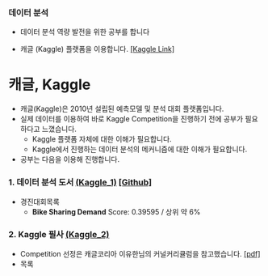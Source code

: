 ### 데이터 분석

- 데이터 분석 역량 발전을 위한 공부를 합니다

- 캐글 (Kaggle) 플랫폼을 이용합니다. [[Kaggle Link]](https://www.kaggle.com/)

# 캐글, Kaggle

- 캐글(Kaggle)은 2010년 설립된 예측모델 및 분석 대회 플랫폼입니다.
- 실제 데이터를 이용하여 바로 Kaggle Competition을 진행하기 전에 공부가 필요하다고 느꼈습니다.
  - Kaggle 플랫폼 자체에 대한 이해가 필요합니다.
  - Kaggle에서 진행하는 데이터 분석의 메커니즘에 대한 이해가 필요합니다.
- 공부는 다음을 이용해 진행합니다.


### 1. 데이터 분석 도서 [(Kaggle_1)](https://github.com/park4264/Study-with-Kaggle/tree/main/Kaggle_1) [[Github]](https://github.com/BaekKyunShin/musthave_mldl_problem_solving_strategy)
- 경진대회목록
  - **Bike Sharing Demand** Score: 0.39595 / 상위 약 6%

### 2. Kaggle 필사 [(Kaggle_2)](https://github.com/park4264/Study-with-Kaggle/tree/main/Kaggle_2)
- Competition 선정은 캐글코리아 이유한님의 커널커리큘럼을 참고했습니다. [[pdf]]()
- 목록


